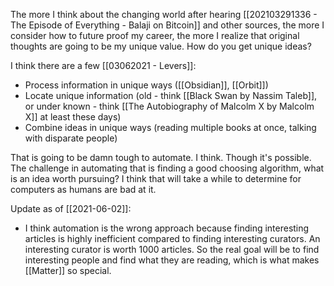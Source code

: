 The more I think about the changing world after hearing [[202103291336 - The Episode of Everything - Balaji on Bitcoin]] and other sources, the more I consider how to future proof my career, the more I realize that original thoughts are going to be my unique value. How do you get unique ideas?

I think there are a few [[03062021 - Levers]]:
- Process information in unique ways ([[Obsidian]], [[Orbit]])
- Locate unique information (old - think [[Black Swan by Nassim Taleb]], or under known - think [[The Autobiography of Malcolm X by Malcolm X]] at least these days)
- Combine ideas in unique ways (reading multiple books at once, talking with disparate people)

That is going to be damn tough to automate. I think. Though it's possible. The challenge in automating that is finding a good choosing algorithm, what is an idea worth pursuing? I think that will take a while to determine for computers as humans are bad at it. 

Update as of [[2021-06-02]]:

- I think automation is the wrong approach because finding interesting articles is highly inefficient compared to finding interesting curators. An interesting curator is worth 1000 articles. So the real goal will be to find interesting people and find what they are reading, which is what makes [[Matter]] so special. 